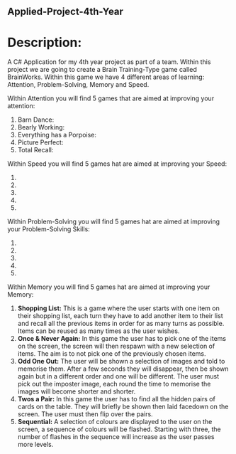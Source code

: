 ## Applied-Project-4th-Year

# Description:
A C# Application for my 4th year project as part of a team.
Within this project we are going to create a Brain Training-Type game called BrainWorks. Within this game we have 4 different areas of learning: Attention, Problem-Solving, Memory and Speed.

Within Attention you will find 5 games that are aimed at improving your attention:

1. Barn Dance:
2. Bearly Working:
3. Everything has a Porpoise:
4. Picture Perfect:
5. Total Recall:

Within Speed you will find 5 games hat are aimed at improving your Speed:

1.
2.
3.
4.
5.

Within Problem-Solving you will find 5 games hat are aimed at improving your Problem-Solving Skills:

1.
2.
3.
4.
5.

Within Memory you will find 5 games hat are aimed at improving your Memory:

1. **Shopping List:** This is a game where the user starts with one item on their shopping list, each turn they have to add another item to their list and recall all the previous items in order for as many turns as possible. Items can be reused as many times as the user wishes.
2. **Once & Never Again:** In this game the user has to pick one of the items on the screen, the screen will then respawn with a new selection of items. The aim is to not pick one of the previously chosen items.
3. **Odd One Out:** The user will be shown a selection of images and told to memorise them. After a few seconds they will disappear, then be shown again but in a different order and one will be different. The user must pick out the imposter image, each round the time to memorise the images will become shorter and shorter.
4. **Twos a Pair:** In this game the user has to find all the hidden pairs of cards on the table. They will briefly be shown then laid facedown on the screen. The user must then flip over the pairs.
5. **Sequential:** A selection of colours are displayed to the user on the screen, a sequence of colours will be flashed. Starting with three, the number of flashes in the sequence will increase as the user passes more levels.
